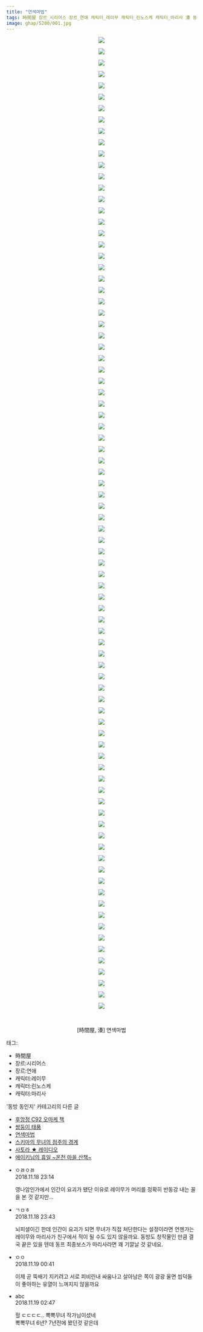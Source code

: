 ```yaml
---
title: "연색마법"
tags: 時間屋 장르_시리어스 장르_연애 캐릭터_레이무 캐릭터_린노스케 캐릭터_마리사 湊 동방_동인지
image: ghap/5200/001.jpg
---
```

<div class="article">
<p style="text-align: center; clear: none; float: none;"><img src="{{ site.nasurl }}/ghap/5200/001.jpg"/></p>
<p style="text-align: center; clear: none; float: none;"><img src="{{ site.nasurl }}/ghap/5200/002.jpg"/></p>
<p style="text-align: center; clear: none; float: none;"><img src="{{ site.nasurl }}/ghap/5200/003.jpg"/></p>
<p style="text-align: center; clear: none; float: none;"><img src="{{ site.nasurl }}/ghap/5200/004.jpg"/></p>
<p style="text-align: center; clear: none; float: none;"><img src="{{ site.nasurl }}/ghap/5200/005.jpg"/></p>
<p style="text-align: center; clear: none; float: none;"><img src="{{ site.nasurl }}/ghap/5200/006.jpg"/></p>
<p style="text-align: center; clear: none; float: none;"><img src="{{ site.nasurl }}/ghap/5200/007.jpg"/></p>
<p style="text-align: center; clear: none; float: none;"><img src="{{ site.nasurl }}/ghap/5200/008.jpg"/></p>
<p style="text-align: center; clear: none; float: none;"><img src="{{ site.nasurl }}/ghap/5200/009.jpg"/></p>
<p style="text-align: center; clear: none; float: none;"><img src="{{ site.nasurl }}/ghap/5200/010.jpg"/></p>
<p style="text-align: center; clear: none; float: none;"><img src="{{ site.nasurl }}/ghap/5200/011.jpg"/></p>
<p style="text-align: center; clear: none; float: none;"><img src="{{ site.nasurl }}/ghap/5200/012.jpg"/></p>
<p style="text-align: center; clear: none; float: none;"><img src="{{ site.nasurl }}/ghap/5200/013.jpg"/></p>
<p style="text-align: center; clear: none; float: none;"><img src="{{ site.nasurl }}/ghap/5200/014.jpg"/></p>
<p style="text-align: center; clear: none; float: none;"><img src="{{ site.nasurl }}/ghap/5200/015.jpg"/></p>
<p style="text-align: center; clear: none; float: none;"><img src="{{ site.nasurl }}/ghap/5200/016.jpg"/></p>
<p style="text-align: center; clear: none; float: none;"><img src="{{ site.nasurl }}/ghap/5200/017.jpg"/></p>
<p style="text-align: center; clear: none; float: none;"><img src="{{ site.nasurl }}/ghap/5200/018.jpg"/></p>
<p style="text-align: center; clear: none; float: none;"><img src="{{ site.nasurl }}/ghap/5200/019.jpg"/></p>
<p style="text-align: center; clear: none; float: none;"><img src="{{ site.nasurl }}/ghap/5200/020.jpg"/></p>
<p style="text-align: center; clear: none; float: none;"><img src="{{ site.nasurl }}/ghap/5200/021.jpg"/></p>
<p style="text-align: center; clear: none; float: none;"><img src="{{ site.nasurl }}/ghap/5200/022.jpg"/></p>
<p style="text-align: center; clear: none; float: none;"><img src="{{ site.nasurl }}/ghap/5200/023.jpg"/></p>
<p style="text-align: center; clear: none; float: none;"><img src="{{ site.nasurl }}/ghap/5200/024.jpg"/></p>
<p style="text-align: center; clear: none; float: none;"><img src="{{ site.nasurl }}/ghap/5200/025.jpg"/></p>
<p style="text-align: center; clear: none; float: none;"><img src="{{ site.nasurl }}/ghap/5200/026.jpg"/></p>
<p style="text-align: center; clear: none; float: none;"><img src="{{ site.nasurl }}/ghap/5200/027.jpg"/></p>
<p style="text-align: center; clear: none; float: none;"><img src="{{ site.nasurl }}/ghap/5200/028.jpg"/></p>
<p style="text-align: center; clear: none; float: none;"><img src="{{ site.nasurl }}/ghap/5200/029.jpg"/></p>
<p style="text-align: center; clear: none; float: none;"><img src="{{ site.nasurl }}/ghap/5200/030.jpg"/></p>
<p style="text-align: center; clear: none; float: none;"><img src="{{ site.nasurl }}/ghap/5200/031.jpg"/></p>
<p style="text-align: center; clear: none; float: none;"><img src="{{ site.nasurl }}/ghap/5200/032.jpg"/></p>
<p style="text-align: center; clear: none; float: none;"><img src="{{ site.nasurl }}/ghap/5200/033.jpg"/></p>
<p style="text-align: center; clear: none; float: none;"><img src="{{ site.nasurl }}/ghap/5200/034.jpg"/></p>
<p style="text-align: center; clear: none; float: none;"><img src="{{ site.nasurl }}/ghap/5200/035.jpg"/></p>
<p style="text-align: center; clear: none; float: none;"><img src="{{ site.nasurl }}/ghap/5200/036.jpg"/></p>
<p style="text-align: center; clear: none; float: none;"><img src="{{ site.nasurl }}/ghap/5200/037.jpg"/></p>
<p style="text-align: center; clear: none; float: none;"><img src="{{ site.nasurl }}/ghap/5200/038.jpg"/></p>
<p style="text-align: center; clear: none; float: none;"><img src="{{ site.nasurl }}/ghap/5200/039.jpg"/></p>
<p style="text-align: center; clear: none; float: none;"><img src="{{ site.nasurl }}/ghap/5200/040.jpg"/></p>
<p style="text-align: center; clear: none; float: none;"><img src="{{ site.nasurl }}/ghap/5200/041.jpg"/></p>
<p style="text-align: center; clear: none; float: none;"><img src="{{ site.nasurl }}/ghap/5200/042.jpg"/></p>
<p style="text-align: center; clear: none; float: none;"><img src="{{ site.nasurl }}/ghap/5200/043.jpg"/></p>
<p style="text-align: center; clear: none; float: none;"><img src="{{ site.nasurl }}/ghap/5200/044.jpg"/></p>
<p style="text-align: center; clear: none; float: none;"><img src="{{ site.nasurl }}/ghap/5200/045.jpg"/></p>
<p style="text-align: center; clear: none; float: none;"><img src="{{ site.nasurl }}/ghap/5200/046.jpg"/></p>
<p style="text-align: center; clear: none; float: none;"><img src="{{ site.nasurl }}/ghap/5200/047.jpg"/></p>
<p style="text-align: center; clear: none; float: none;"><img src="{{ site.nasurl }}/ghap/5200/048.jpg"/></p>
<p style="text-align: center; clear: none; float: none;"><img src="{{ site.nasurl }}/ghap/5200/049.jpg"/></p>
<p style="text-align: center; clear: none; float: none;"><img src="{{ site.nasurl }}/ghap/5200/050.jpg"/></p>
<p style="text-align: center; clear: none; float: none;"><img src="{{ site.nasurl }}/ghap/5200/051.jpg"/></p>
<p style="text-align: center; clear: none; float: none;"><img src="{{ site.nasurl }}/ghap/5200/052.jpg"/></p>
<p style="text-align: center; clear: none; float: none;"><img src="{{ site.nasurl }}/ghap/5200/053.jpg"/></p>
<p style="text-align: center; clear: none; float: none;"><img src="{{ site.nasurl }}/ghap/5200/054.jpg"/></p>
<p style="text-align: center; clear: none; float: none;"><img src="{{ site.nasurl }}/ghap/5200/055.jpg"/></p>
<p style="text-align: center; clear: none; float: none;"><img src="{{ site.nasurl }}/ghap/5200/056.jpg"/></p>
<p style="text-align: center; clear: none; float: none;"><img src="{{ site.nasurl }}/ghap/5200/057.jpg"/></p>
<p style="text-align: center; clear: none; float: none;"><img src="{{ site.nasurl }}/ghap/5200/058.jpg"/></p>
<p style="text-align: center; clear: none; float: none;"><img src="{{ site.nasurl }}/ghap/5200/059.jpg"/></p>
<p style="text-align: center; clear: none; float: none;"><img src="{{ site.nasurl }}/ghap/5200/060.jpg"/></p>
<p style="text-align: center; clear: none; float: none;"><img src="{{ site.nasurl }}/ghap/5200/061.jpg"/></p>
<p style="text-align: center; clear: none; float: none;"><img src="{{ site.nasurl }}/ghap/5200/062.jpg"/></p>
<p style="text-align: center; clear: none; float: none;"><img src="{{ site.nasurl }}/ghap/5200/063.jpg"/></p>
<p style="text-align: center; clear: none; float: none;"><img src="{{ site.nasurl }}/ghap/5200/064.jpg"/></p>
<p style="text-align: center; clear: none; float: none;"><img src="{{ site.nasurl }}/ghap/5200/065.jpg"/></p>
<p style="text-align: center; clear: none; float: none;"><img src="{{ site.nasurl }}/ghap/5200/066.jpg"/></p>
<p style="text-align: center; clear: none; float: none;"><img src="{{ site.nasurl }}/ghap/5200/067.jpg"/></p>
<p style="text-align: center; clear: none; float: none;"><img src="{{ site.nasurl }}/ghap/5200/068.jpg"/></p>
<p style="text-align: center; clear: none; float: none;"><img src="{{ site.nasurl }}/ghap/5200/069.jpg"/></p>
<p style="text-align: center; clear: none; float: none;"><img src="{{ site.nasurl }}/ghap/5200/070.jpg"/></p>
<p style="text-align: center; clear: none; float: none;"><img src="{{ site.nasurl }}/ghap/5200/071.jpg"/></p>
<p style="text-align: center; clear: none; float: none;"><img src="{{ site.nasurl }}/ghap/5200/072.jpg"/></p>
<p style="text-align: center; clear: none; float: none;"><img src="{{ site.nasurl }}/ghap/5200/073.jpg"/></p>
<p style="text-align: center; clear: none; float: none;"><img src="{{ site.nasurl }}/ghap/5200/074.jpg"/></p>
<p style="text-align: center; clear: none; float: none;"><img src="{{ site.nasurl }}/ghap/5200/075.jpg"/></p>
<p style="text-align: center; clear: none; float: none;"><img src="{{ site.nasurl }}/ghap/5200/076.jpg"/></p>
<p style="text-align: center; clear: none; float: none;"><img src="{{ site.nasurl }}/ghap/5200/077.jpg"/></p>
<p style="text-align: center; clear: none; float: none;"><img src="{{ site.nasurl }}/ghap/5200/078.jpg"/></p>
<p style="text-align: center; clear: none; float: none;"><img src="{{ site.nasurl }}/ghap/5200/079.jpg"/></p>
<p style="text-align: center; clear: none; float: none;"><img src="{{ site.nasurl }}/ghap/5200/080.jpg"/></p>
<p style="text-align: center; clear: none; float: none;"><img src="{{ site.nasurl }}/ghap/5200/081.jpg"/></p>
<p style="text-align: center; clear: none; float: none;"><img src="{{ site.nasurl }}/ghap/5200/082.jpg"/></p>
<p style="text-align: center; clear: none; float: none;"><img src="{{ site.nasurl }}/ghap/5200/083.jpg"/></p>
<p style="text-align: center; clear: none; float: none;"><img src="{{ site.nasurl }}/ghap/5200/084.jpg"/></p>
<p style="text-align: center; clear: none; float: none;"><img src="{{ site.nasurl }}/ghap/5200/085.jpg"/></p>
<p style="text-align: center; clear: none; float: none;"><img src="{{ site.nasurl }}/ghap/5200/086.jpg"/></p>
<p style="text-align: center; clear: none; float: none;"></p>
<p style="text-align: center; clear: none; float: none;"><br/></p>
<p style="text-align: center; clear: none; float: none;">[時間屋, 湊] 연색마법</p>
</div><div class="tagTrail">
<p>태그: </p>
<ul>
<li>時間屋</li>
<li>장르:시리어스</li>
<li>장르:연애</li>
<li>캐릭터:레이무</li>
<li>캐릭터:린노스케</li>
<li>캐릭터:마리사</li>
</ul>
</div><div class="another">
<p>'동방 동인지' 카테고리의 다른 글</p>
<ul>
<li><a href="/2018-11-18-ghap_5203">후앙정 C92 오마케 책</a></li>
<li><a href="/2018-11-18-ghap_5202">쌍둥이 태풍</a></li>
<li><a href="/2018-11-18-ghap_5200">연색마법</a></li>
<li><a href="/2018-11-18-ghap_5199">스키마의 무녀의 점주의 경계</a></li>
<li><a href="/2018-11-18-ghap_5198">사토라 ★ 레이디오</a></li>
<li><a href="/2018-11-11-ghap_5181">에이키님의 휴일 ~온천 마을 산책~</a></li>
</ul>
</div><div class="cb_module cb_fluid">
<div class="cb_wrt cb_profile">
<div class="comment">
<ul>
<li class="cb_thumb_off" id="comment15375008">
<div class="cb_comment_area">
<div class="cb_info_area">
<div class="cb_section">
<span class="cb_nick_name">ㅇㅀㅇㅀ</span>
</div>
<div class="cb_section">
<span class="cb_date">2018.11.18 23:14 </span>
</div>
</div>
<div class="cb_dsc_comment">
<p class="cb_dsc">
											영나암인가에서 인간이 요괴가 됐단 이유로 레이무가 머리를 정확히 반동강 내는 꼴을 본 것 같지만...
										</p>
</div>
</div></li>
<li class="cb_thumb_off" id="comment15375023">
<div class="cb_comment_area">
<div class="cb_info_area">
<div class="cb_section">
<span class="cb_nick_name">ㄱㅁㅎ</span>
</div>
<div class="cb_section">
<span class="cb_date">2018.11.18 23:43 </span>
</div>
</div>
<div class="cb_dsc_comment">
<p class="cb_dsc">
											뇌피셜이긴 한데 인간이 요괴가 되면 무녀가 직접 처단한다는 설정이라면 언젠가는 레이무와 마리사가 친구에서 적이 될 수도 있지 않을까요. 동방도 창작물인 만큼 결국 끝은 있을 텐데 동프 최종보스가 마리사라면 꽤 기깔날 것 같네요.
										</p>
</div>
</div></li>
<li class="cb_thumb_off" id="comment15375057">
<div class="cb_comment_area">
<div class="cb_info_area">
<div class="cb_section">
<span class="cb_nick_name">ㅇㅇ</span>
</div>
<div class="cb_section">
<span class="cb_date">2018.11.19 00:41 </span>
</div>
</div>
<div class="cb_dsc_comment">
<p class="cb_dsc">
											이제 곧 뚝배기 지키려고 서로 피비린내 싸움나고 살아남은 쪽이 광광 울면 씹덕들이 좋아하는 유열이 느껴지지 않을까요
										</p>
</div>
</div></li>
<li class="cb_thumb_off" id="comment15375089">
<div class="cb_comment_area">
<div class="cb_info_area">
<div class="cb_section">
<span class="cb_nick_name">abc</span>
</div>
<div class="cb_section">
<span class="cb_date">2018.11.19 02:47 </span>
</div>
</div>
<div class="cb_dsc_comment">
<p class="cb_dsc">
											헐 ㄷㄷㄷㄷ.. 뽁뽁무녀 작가님이셨네<br/>
뽁뽁무녀 6년? 7년전에 봤던것 같은데
										</p>
</div>
</div></li>
</ul>
</div>
</div><!-- commentList close -->
</div>